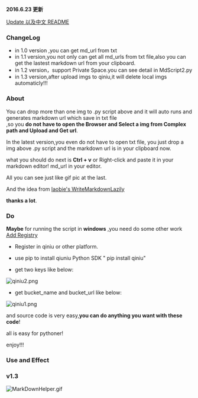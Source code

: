 
**2016.6.23 更新**

[Update 以及中文 README](https://github.com/wuchangfeng/MarkDownHelper/blob/master/README-CN.MD)

### ChangeLog

* in 1.0 version ,you can get md_url from txt
* in 1.1 version,you  not only can get all md_urls from txt file,also you can get the lastest markdown url from your clipboard.
* in 1.2 version，support Private Space.you can see detail in MdScript2.py
* in 1.3 version,after upload imgs to qiniu,it will delete local imgs automaticly!!!

### About 

You can drop more than one img to .py script above  and it will auto runs and generates markdown url which save in txt file  
,so you **do not have to open the Browser and Select a img from Complex path and Upload and Get url**.

In the latest version,you even do not have to open txt file, you just drop a img above .py script and the markdown url is in your clipboard now. 

what you should do next is **Ctrl + v** or Right-click and paste it in your markdown editor! 
md_url in your editor. 


All you can see just like gif pic at the last.

And the idea from [laobie's WriteMarkdownLazily](https://github.com/laobie/WriteMarkdownLazily) 

**thanks a lot**. 


### Do

**Maybe** for running the script in **windows** ,you need do some other work [Add Registry](https://mindlesstechnology.wordpress.com/2008/03/29/make-python-scripts-droppable-in-windows/) 

* Register in qiniu or other platform.

* use pip to install qiuniu Python SDK " pip install qiniu"

*  get two keys like below:

![qiniu2.png](http://7xrl8j.com1.z0.glb.clouddn.com/qiniu2.png)

* get bucket_name and bucket_url like below:

![qiniu1.png](http://7xrl8j.com1.z0.glb.clouddn.com/qiniu1.png)

and source code is very easy,**you can do anything you want with these code**!

all is easy  for pythoner!

enjoy!!!




### Use and Effect

###  v1.3
![MarkDownHelper.gif](http://7xrl8j.com1.z0.glb.clouddn.com/MarkDownHelper.gif)




